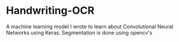 # Handwriting-OCR
A machine learning model I wrote to learn about Convolutional Neural Networks using Keras. Segmentation is done using opencv's  
